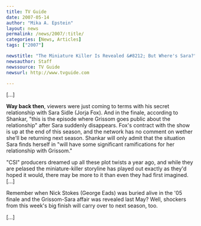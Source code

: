 ```yaml
---
title: TV Guide 
date: 2007-05-14
author: "Mika A. Epstein"
layout: news
permalink: /news/2007/:title/
categories: [News, Articles]
tags: ["2007"]

newstitle: "The Miniature Killer Is Revealed &#8212; But Where's Sara?"
newsauthor: Staff
newssource: TV Guide 
newsurl: http://www.tvguide.com

---
```


[...]

**Way back then**, viewers were just coming to terms with his secret relationship with Sara Sidle (Jorja Fox). And in the finale, according to Shankar, "this is the episode where Grissom goes public about the relationship" after Sara suddenly disappears. Fox's contract with the show is up at the end of this season, and the network has no comment on wether she'll be returning next season. Shankar will only admit that the situation Sara finds herself in "will have some significant ramifications for her relationship with Grissom."

"CSI" producers dreamed up all these plot twists a year ago, and while they are pelased the miniature-killer storyline has played out exactly as they'd hoped it would, there may be more to it than even they had first imagined. [...]

Remember when Nick Stokes (George Eads) was buried alive in the '05 finale and the Grissom-Sara affair was revealed last May? Well, shockers from this week's big finish will carry over to next season, too.

[...]
